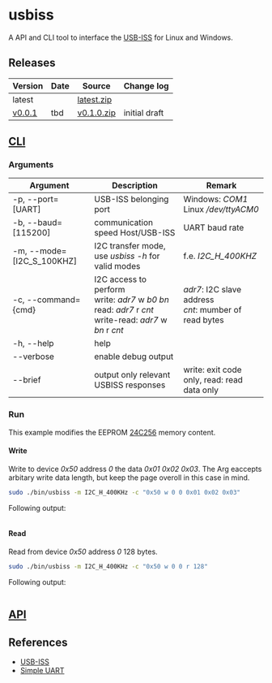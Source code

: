

# usbiss
A API and CLI tool to interface the [USB-ISS](http://www.robot-electronics.co.uk/htm/usb_iss_tech.htm) for Linux and Windows.


## Releases
| Version                                                                       | Date       | Source                                                                                                                  | Change log                         |
| ----------------------------------------------------------------------------- | ---------- | ----------------------------------------------------------------------------------------------------------------------- | ---------------------------------- |
| latest                                                                        |            | <a id="raw-url" href="">latest.zip</a> |                                    |
| [v0.0.1]() | tbd | <a id="raw-url" href="">v0.1.0.zip</a> | initial draft                      |


## [CLI](./usbiss_main.c)

### Arguments
| Argument                  | Description                                                                                                                 | Remark                                                       |
| ------------------------- | --------------------------------------------------------------------------------------------------------------------------- | ------------------------------------------------------------ |
| -p, --port=[UART]         | USB-ISS belonging _<UART>_ port                                                                                             | Windows: _COM1_ <br /> Linux _/dev/ttyACM0_                  |
| -b, --baud=[115200]       | communication speed Host/USB-ISS                                                                                            | UART baud rate                                               |
| -m, --mode=[I2C_S_100KHZ] | I2C transfer mode, use _usbiss -h_ for valid modes                                                                          | f.e. _I2C_H_400KHZ_                                          |
| -c, --command={cmd}       | I2C access to perform <br /> write: _adr7_ w _b0_ _bn_ <br /> read: _adr7_ r _cnt_ <br /> write-read: _adr7_ w _bn_ r _cnt_ | _adr7_: I2C slave address <br /> _cnt_: mumber of read bytes |
| -h, --help                | help                                                                                                                        |                                                              |
| --verbose                 | enable debug output                                                                                                         |                                                              |
| --brief                   | output only relevant USBISS responses                                                                                       | write: exit code only, read: read data only                  |

### Run
This example modifies the EEPROM [24C256](https://ww1.microchip.com/downloads/en/devicedoc/doc0670.pdf) memory content.

#### Write
Write to device _0x50_ address _0_ the data _0x01 0x02 0x03_. The Arg eaccepts arbitary write data length, but keep the page overoll in this case in mind.

```bash
sudo ./bin/usbiss -m I2C_H_400KHz -c "0x50 w 0 0 0x01 0x02 0x03"
```

Following output:
```bash

```

#### Read
Read from device _0x50_ address _0_ 128 bytes.

```bash
sudo ./bin/usbiss -m I2C_H_400KHz -c "0x50 w 0 0 r 128"
```

Following output:
```bash

```

## [API](./usbiss.h)






## References
  * [USB-ISS](http://www.robot-electronics.co.uk/htm/usb_iss_tech.htm)
  * [Simple UART](https://github.com/AndreRenaud/simple_uart)
